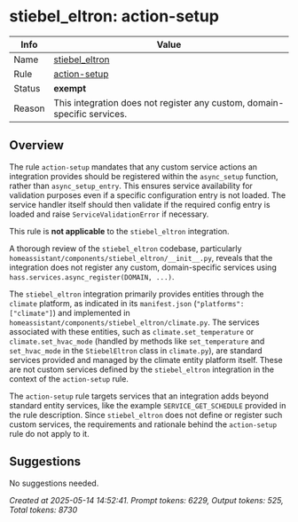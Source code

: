 # stiebel_eltron: action-setup

| Info   | Value                                                                    |
|--------|--------------------------------------------------------------------------|
| Name   | [stiebel_eltron](https://www.home-assistant.io/integrations/stiebel_eltron/) |
| Rule   | [action-setup](https://developers.home-assistant.io/docs/core/integration-quality-scale/rules/action-setup)                                                     |
| Status | **exempt**                                                               |
| Reason | This integration does not register any custom, domain-specific services. |

## Overview

The rule `action-setup` mandates that any custom service actions an integration provides should be registered within the `async_setup` function, rather than `async_setup_entry`. This ensures service availability for validation purposes even if a specific configuration entry is not loaded. The service handler itself should then validate if the required config entry is loaded and raise `ServiceValidationError` if necessary.

This rule is **not applicable** to the `stiebel_eltron` integration.

A thorough review of the `stiebel_eltron` codebase, particularly `homeassistant/components/stiebel_eltron/__init__.py`, reveals that the integration does not register any custom, domain-specific services using `hass.services.async_register(DOMAIN, ...)`.

The `stiebel_eltron` integration primarily provides entities through the `climate` platform, as indicated in its `manifest.json` (`"platforms": ["climate"]`) and implemented in `homeassistant/components/stiebel_eltron/climate.py`. The services associated with these entities, such as `climate.set_temperature` or `climate.set_hvac_mode` (handled by methods like `set_temperature` and `set_hvac_mode` in the `StiebelEltron` class in `climate.py`), are standard services provided and managed by the climate entity platform itself. These are not custom services defined by the `stiebel_eltron` integration in the context of the `action-setup` rule.

The `action-setup` rule targets services that an integration adds beyond standard entity services, like the example `SERVICE_GET_SCHEDULE` provided in the rule description. Since `stiebel_eltron` does not define or register such custom services, the requirements and rationale behind the `action-setup` rule do not apply to it.

## Suggestions

No suggestions needed.

_Created at 2025-05-14 14:52:41. Prompt tokens: 6229, Output tokens: 525, Total tokens: 8730_
